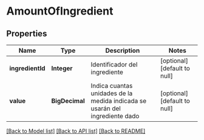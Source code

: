 # AmountOfIngredient
## Properties

| Name | Type | Description | Notes |
|------------ | ------------- | ------------- | -------------|
| **ingredientId** | **Integer** | Identificador del ingrediente | [optional] [default to null] |
| **value** | **BigDecimal** | Indica cuantas unidades de la medida indicada se usarán del ingrediente dado | [optional] [default to null] |

[[Back to Model list]](../README.md#documentation-for-models) [[Back to API list]](../README.md#documentation-for-api-endpoints) [[Back to README]](../README.md)

